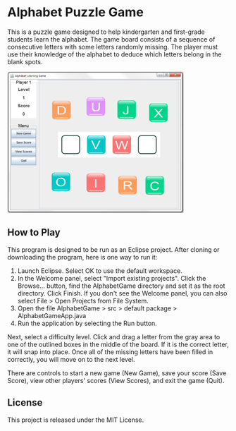 

# Alphabet Puzzle Game

This is a puzzle game designed to help 
kindergarten and first-grade students learn the alphabet. The game board 
consists of a sequence of consecutive letters with some letters 
randomly missing. 
The player must use their knowledge of the alphabet to deduce which 
letters belong in the blank spots.

<img style="width:400px;" src="https://github.com/lmitchell4/AlphabetGame/blob/master/images/example_game.png" alt="Example game">

## How to Play

This program is designed to be run as an Eclipse project. After cloning or 
downloading the program, here is one way to run it:

1) Launch Eclipse. Select OK to use the default workspace.
2) In the Welcome panel, select "Import existing projects". Click the 
Browse... button, find the AlphabetGame directory and set it as the root 
directory. Click Finish. If you don't see the Welcome panel, you can also 
select File > Open Projects from File System.
2) Open the file AlphabetGame > src > default package > AlphabetGameApp.java
3) Run the application by selecting the Run button.

Next, select a difficulty level. Click and drag a letter from the gray area 
to one of the outlined boxes in the middle of the board. If it is the 
correct letter, it will snap into place. Once all of the missing letters 
have been filled in correctly, you will move on to the next level.

There are controls to start a new game (New Game), save your score (Save 
Score), view other players' scores (View Scores), and exit the game (Quit).


## License

This project is released under the MIT License.

